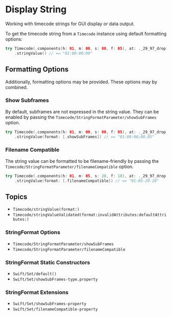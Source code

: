 # Display String

Working with timecode strings for GUI display or data output.

To get the timecode string from a ``Timecode`` instance using default formatting options:

```swift
try Timecode(.components(h: 01, m: 00, s: 00, f: 05), at: ._29_97_drop)
    .stringValue() // == "01:00:00;00"
```

## Formatting Options

Additionally, formatting options may be provided. These options may by combined.

### Show Subframes

By default, subframes are not expressed in the string value. They can be enabled by passing the ``Timecode/StringFormatParameter/showSubFrames`` option.

```swift
try Timecode(.components(h: 01, m: 00, s: 00, f: 05), at: ._29_97_drop)
    .stringValue(format: [.showSubFrames]) // == "01:00:00;00.05"
```

### Filename Compatible

The string value can be formatted to be filename-friendly by passing the ``Timecode/StringFormatParameter/filenameCompatible`` option.

```swift
try Timecode(.components(h: 01, m: 05, s: 20, f: 10), at: ._29_97_drop)
    .stringValue(format: [.filenameCompatible]) // == "01-05-20-10"
```

## Topics

- ``Timecode/stringValue(format:)``
- ``Timecode/stringValueValidated(format:invalidAttributes:defaultAttributes:)``

### StringFormat Options

- ``Timecode/StringFormatParameter/showSubFrames``
- ``Timecode/StringFormatParameter/filenameCompatible``

### StringFormat Static Constructors

- ``Swift/Set/default()``
- ``Swift/Set/showSubFrames-type.property``

### StringFormat Extensions

- ``Swift/Set/showSubFrames-property``
- ``Swift/Set/filenameCompatible-property``
